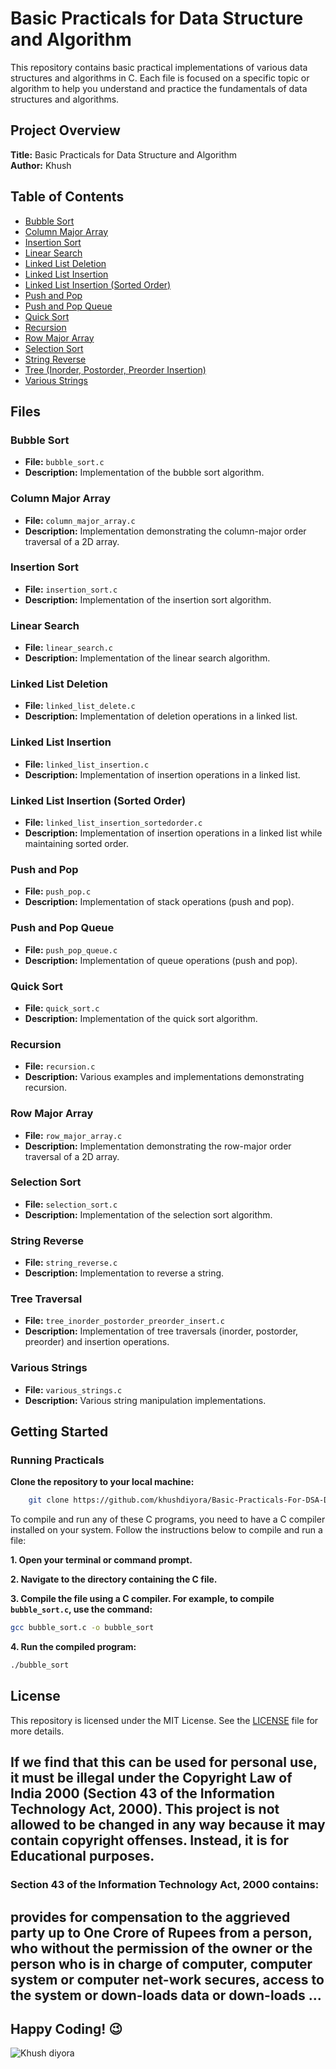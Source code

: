 # Basic Practicals for Data Structure and Algorithm

This repository contains basic practical implementations of various data structures and algorithms in C. Each file is focused on a specific topic or algorithm to help you understand and practice the fundamentals of data structures and algorithms.


## Project Overview

**Title:** Basic Practicals for Data Structure and Algorithm <br>
**Author:** Khush


## Table of Contents

- [Bubble Sort](#bubble-sort)
- [Column Major Array](#column-major-array)
- [Insertion Sort](#insertion-sort)
- [Linear Search](#linear-search)
- [Linked List Deletion](#linked-list-deletion)
- [Linked List Insertion](#linked-list-insertion)
- [Linked List Insertion (Sorted Order)](#linked-list-insertion-sorted-order)
- [Push and Pop](#push-and-pop)
- [Push and Pop Queue](#push-and-pop-queue)
- [Quick Sort](#quick-sort)
- [Recursion](#recursion)
- [Row Major Array](#row-major-array)
- [Selection Sort](#selection-sort)
- [String Reverse](#string-reverse)
- [Tree (Inorder, Postorder, Preorder Insertion)](#tree-traversal)
- [Various Strings](#various-strings)

## Files

### Bubble Sort
- **File:** `bubble_sort.c`
- **Description:** Implementation of the bubble sort algorithm.

### Column Major Array
- **File:** `column_major_array.c`
- **Description:** Implementation demonstrating the column-major order traversal of a 2D array.

### Insertion Sort
- **File:** `insertion_sort.c`
- **Description:** Implementation of the insertion sort algorithm.

### Linear Search
- **File:** `linear_search.c`
- **Description:** Implementation of the linear search algorithm.

### Linked List Deletion
- **File:** `linked_list_delete.c`
- **Description:** Implementation of deletion operations in a linked list.

### Linked List Insertion
- **File:** `linked_list_insertion.c`
- **Description:** Implementation of insertion operations in a linked list.

### Linked List Insertion (Sorted Order)
- **File:** `linked_list_insertion_sortedorder.c`
- **Description:** Implementation of insertion operations in a linked list while maintaining sorted order.

### Push and Pop
- **File:** `push_pop.c`
- **Description:** Implementation of stack operations (push and pop).

### Push and Pop Queue
- **File:** `push_pop_queue.c`
- **Description:** Implementation of queue operations (push and pop).

### Quick Sort
- **File:** `quick_sort.c`
- **Description:** Implementation of the quick sort algorithm.

### Recursion
- **File:** `recursion.c`
- **Description:** Various examples and implementations demonstrating recursion.

### Row Major Array
- **File:** `row_major_array.c`
- **Description:** Implementation demonstrating the row-major order traversal of a 2D array.

### Selection Sort
- **File:** `selection_sort.c`
- **Description:** Implementation of the selection sort algorithm.

### String Reverse
- **File:** `string_reverse.c`
- **Description:** Implementation to reverse a string.

### Tree Traversal
- **File:** `tree_inorder_postorder_preorder_insert.c`
- **Description:** Implementation of tree traversals (inorder, postorder, preorder) and insertion operations.

### Various Strings
- **File:** `various_strings.c`
- **Description:** Various string manipulation implementations.

## Getting Started

### Running Practicals

**Clone the repository to your local machine:**
```bash
    git clone https://github.com/khushdiyora/Basic-Practicals-For-DSA-Data-Structure-Algorithm.git
```


To compile and run any of these C programs, you need to have a C compiler installed on your system. Follow the instructions below to compile and run a file:

**1. Open your terminal or command prompt.**

**2. Navigate to the directory containing the C file.**

**3. Compile the file using a C compiler. For example, to compile `bubble_sort.c`, use the command:**
```bash
gcc bubble_sort.c -o bubble_sort
```

**4. Run the compiled program:**
```bash
./bubble_sort
```

## License

This repository is licensed under the MIT License. See the [LICENSE](LICENSE) file for more details.

## If we find that this can be used for personal use, it must be illegal under the Copyright Law of India 2000 (Section 43 of the Information Technology Act, 2000). This project is not allowed to be changed in any way because it may contain copyright offenses. Instead, it is for Educational purposes.

### Section 43 of the Information Technology Act, 2000 contains:

## provides for compensation to the aggrieved party up to One Crore of Rupees from a person, who without the permission of the owner or the person who is in charge of computer, computer system or computer net-work secures, access to the system or down-loads data or down-loads ...

## Happy Coding! 😉


![Khush diyora](https://github.com/user-attachments/assets/2cceda39-3a1a-44ff-aa96-556057017ee9)

